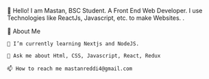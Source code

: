 👋 Hello! I am Mastan, BSC Student.
   A Front End Web Developer.
   I use Technologies like ReactJs, Javascript, etc. to make Websites.
  .

🚀 About Me

    🌱 I’m currently learning Nextjs and NodeJS.

    💬 Ask me about Html, CSS, Javascript, React, Redux

    📫 How to reach me mastanreddi4@gmail.com
     
